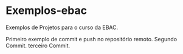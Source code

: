  # Exemplos-ebac
Exemplos de Projetos para o curso da EBAC.

Primeiro exemplo de commit e push no repositório remoto.
Segundo Commit.
terceiro Commit.
